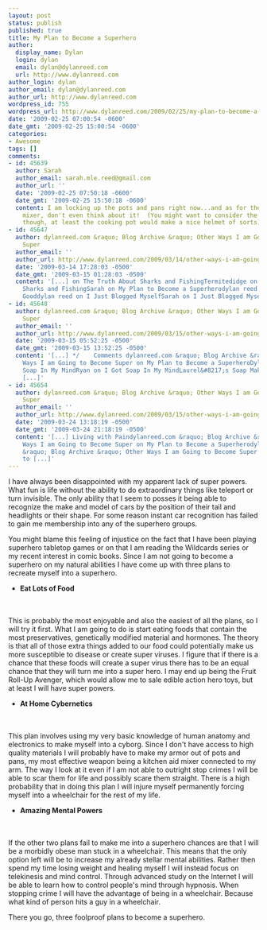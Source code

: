 ```yaml
---
layout: post
status: publish
published: true
title: My Plan to Become a Superhero
author:
  display_name: Dylan
  login: dylan
  email: dylan@dylanreed.com
  url: http://www.dylanreed.com
author_login: dylan
author_email: dylan@dylanreed.com
author_url: http://www.dylanreed.com
wordpress_id: 755
wordpress_url: http://www.dylanreed.com/2009/02/25/my-plan-to-become-a-superhero/
date: '2009-02-25 07:00:54 -0600'
date_gmt: '2009-02-25 15:00:54 -0600'
categories:
- Awesome
tags: []
comments:
- id: 45639
  author: Sarah
  author_email: sarah.mle.reed@gmail.com
  author_url: ''
  date: '2009-02-25 07:50:18 -0600'
  date_gmt: '2009-02-25 15:50:18 -0600'
  content: I am locking up the pots and pans right now...and as for the Kitchen Aid
    mixer, don't even think about it!  (You might want to consider the rice steamer
    though, at least the cooking pot would make a nice helmet of sorts).
- id: 45647
  author: dylanreed.com &raquo; Blog Archive &raquo; Other Ways I am Going to Become
    Super
  author_email: ''
  author_url: http://www.dylanreed.com/2009/03/14/other-ways-i-am-going-to-become-super/
  date: '2009-03-14 17:28:03 -0500'
  date_gmt: '2009-03-15 01:28:03 -0500'
  content: '[...] on The Truth About Sharks and FishingTermitedidge on The Truth About
    Sharks and FishingSarah on My Plan to Become a Superherodylan reed on Faith in
    Gooddylan reed on I Just Blogged MyselfSarah on I Just Blogged Myselfdylan [...]'
- id: 45648
  author: dylanreed.com &raquo; Blog Archive &raquo; Other Ways I am Going to Become
    Super
  author_email: ''
  author_url: http://www.dylanreed.com/2009/03/15/other-ways-i-am-going-to-become-super/
  date: '2009-03-15 05:52:25 -0500'
  date_gmt: '2009-03-15 13:52:25 -0500'
  content: '[...] */    Comments dylanreed.com &raquo; Blog Archive &raquo; Other
    Ways I am Going to Become Super on My Plan to Become a SuperheroDylan on I Got
    Soap In My MindRyan on I Got Soap In My MindLaurel&#8217;s Soap Making Blog &raquo;
    [...]'
- id: 45654
  author: dylanreed.com &raquo; Blog Archive &raquo; Other Ways I am Going to Become
    Super
  author_email: ''
  author_url: http://www.dylanreed.com/2009/03/15/other-ways-i-am-going-to-become-super-2/
  date: '2009-03-24 13:18:19 -0500'
  date_gmt: '2009-03-24 21:18:19 -0500'
  content: '[...] Living with Paindylanreed.com &raquo; Blog Archive &raquo; Other
    Ways I am Going to Become Super on My Plan to Become a Superherodylanreed.com
    &raquo; Blog Archive &raquo; Other Ways I am Going to Become Super on My Plan
    to [...]'
---
```

<p>I have always been disappointed with my apparent lack of super powers. What fun is life without the ability to do extraordinary things like teleport or turn invisible. The only ability that I seem to posses it being able to recognize the make and model of cars by the position of their tail and headlights or their shape. For some reason instant car recognition has failed to gain me membership into any of the superhero groups.</p>
<p>You might blame this feeling of injustice on the fact that I have been playing superhero tabletop games or on that I am reading the Wildcards series or my recent interest in comic books. Since I am not going to become a superhero on my natural abilities I have come up with three plans to recreate myself into a superhero.</p>
<ul>
<li><strong>Eat Lots of Food</strong></li><br />
</ul><br />
This is probably the most enjoyable and also the easiest of all the plans, so I will try it first. What I am going to do is start eating foods that contain the most preservatives, genetically modified material and hormones. The theory is that all of those extra things added to our food could potentially make us more susceptible to disease or create super viruses. I figure that if there is a chance that these foods will create a super virus there has to be an equal chance that they will turn me into a super hero. I may end up being the Fruit Roll-Up Avenger, which would allow me to sale edible action hero toys, but at least I will have super powers.</p>
<ul>
<li><strong>At Home Cybernetics</strong></li><br />
</ul><br />
This plan involves using my very basic knowledge of human anatomy and electronics to make myself into a cyborg. Since I don't have access to high quality materials I will probably have to make my armor out of pots and pans, my most effective weapon being a kitchen aid mixer connected to my arm. The way I look at it even if I am not able to outright stop crimes I will be able to scar them for life and possibly scare them straight. There is a high probability that in doing this plan I will injure myself permanently forcing myself into a wheelchair for the rest of my life.</p>
<ul>
<li><strong>Amazing Mental Powers</strong></li><br />
</ul><br />
If the other two plans fail to make me into a superhero chances are that I will be a morbidly obese man stuck in a wheelchair. This means that the only option left will be to increase my already stellar mental abilities. Rather then spend my time losing weight and healing myself I will instead focus on telekinesis and mind control. Through advanced study on the Internet I will be able to learn how to control people's mind through hypnosis. When stopping crime I will have the advantage of being in a wheelchair. Because what kind of person hits a guy in a wheelchair.</p>
<p>There you go, three foolproof plans to become a superhero.</p>
